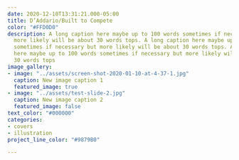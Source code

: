```yaml
---
date: 2020-12-10T13:31:21.000-05:00
title: D’Addario/Built to Compete
color: "#FFD0D0"
description: A long caption here maybe up to 100 words sometimes if necessary but
  more likely will be about 30 words tops. A long caption here maybe up to 100 words
  sometimes if necessary but more likely will be about 30 words tops. A long caption
  here maybe up to 100 words sometimes if necessary but more likely will be about
  30 words tops
image_gallery:
- image: "../assets/screen-shot-2020-01-10-at-4-37-1.jpg"
  caption: New image caption 1
  featured_image: true
- image: "../assets/test-slide-2.jpg"
  caption: New image caption 2
  featured_image: false
text_color: "#000000"
categories:
- covers
- illustration
project_line_color: "#9879B0"

---
```

